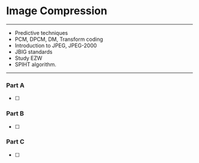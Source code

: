 # Image Compression
---
- Predictive techniques
- PCM, DPCM, DM, Transform coding
- Introduction to JPEG, JPEG-2000
- JBIG standards
- Study EZW
- SPIHT algorithm.
---
### Part A
- [ ] 

### Part B
- [ ] 

### Part C
- [ ] 